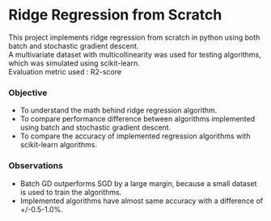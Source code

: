 # Ridge Regression from Scratch

This project implements ridge regression from scratch in python using both batch and stochastic gradient descent.  
A multivariate dataset with multicollinearity was used for testing algorithms, which was simulated using scikit-learn.   
Evaluation metric used : R2-score

### Objective
- To understand the math behind ridge regression algorithm.
- To compare performance difference between algorithms implemented using batch and stochastic gradient descent.
- To compare the accuracy of implemented regression algorithms with scikit-learn algorithms.

### Observations 

- Batch GD outperforms SGD by a large margin, because a small dataset is used to train the algorithms.
- Implemented algorithms have almost same accuracy with a difference of +/-0.5-1.0%.


